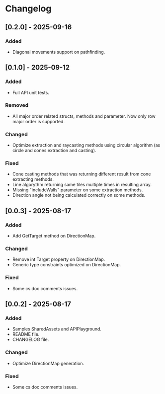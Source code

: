 # Changelog

## [0.2.0] - 2025-09-16
### Added
- Diagonal movements support on pathfinding.

## [0.1.0] - 2025-09-12
### Added
- Full API unit tests.

### Removed
- All major order related structs, methods and parameter. Now only row major order is supported.

### Changed
- Optimize extraction and raycasting methods using circular algorithm (as circle and cones extraction and casting).

### Fixed
- Cone casting methods that was returning different result from cone extracting methods.
- Line algorythm returning same tiles multiple times in resulting array.
- Missing "includeWalls" parameter on some extraction methods.
- Direction angle not being calculated correctly on some methods.

## [0.0.3] - 2025-08-17
### Added
- Add GetTarget method on DirectionMap.

### Changed
- Remove int Target property on DirectionMap.
- Generic type constraints optimized on DirectionMap.

### Fixed
- Some cs doc comments issues.

## [0.0.2] - 2025-08-17
### Added
- Samples SharedAssets and APIPlayground.
- README file.
- CHANGELOG file.

### Changed
- Optimize DirectionMap generation.

### Fixed
- Some cs doc comments issues.